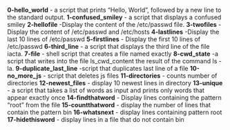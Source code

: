 **0-hello_world** - a script that prints “Hello, World”, followed by a new line to the standard output.
**1-confused_smiley** -  a script that displays a confused smiley
**2-hellofile** -Display the content of the /etc/passwd file.
**3-twofiles** -Display the content of /etc/passwd and /etc/hosts
**4-lastlines** -Display the last 10 lines of /etc/passwd
**5-firstlines** - Display the first 10 lines of /etc/passwd
**6-third_line** - a script that displays the third line of the file iacta.
**7-file** - shell script that creates a file named exactly 
**8-cwd_state** -a script that writes into the file ls_cwd_content the result of the command ls -la. 
**9-duplicate_last_line** -script that duplicates last line of a file
**10-no_more_js** - script that deletes js files
**11-directories** - counts number of directories
**12-newest_files** - display 10 newest lines in directory
**13-unique** - a script that takes a list of words as input and prints only words that appear exactly once
**14-findthatword** - Display lines containing the pattern “root” from the file
**15-countthatword** - display the number of lines that contain the pattern bin
**16-whatsnext** - display lines containing pattern root
**17-hidethisword** - display lines in a file that do not contain bin
